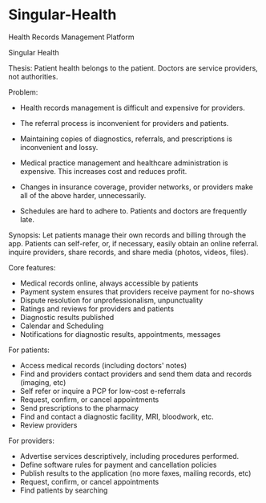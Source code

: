 # Singular-Health
Health Records Management Platform

Singular Health

Thesis: Patient health belongs to the patient. Doctors are service providers, not authorities. 



Problem: 
* Health records management is difficult and expensive for providers. 

* The referral process is inconvenient for providers and patients. 

* Maintaining copies of diagnostics, referrals, and prescriptions is inconvenient and lossy. 

* Medical practice management and healthcare administration is expensive. This increases cost and reduces profit.

* Changes in insurance coverage, provider networks, or providers make all of the above harder, unnecessarily.

* Schedules are hard to adhere to. Patients and doctors are frequently late.

Synopsis: Let patients manage their own records and billing through the app. Patients can self-refer, or, if necessary, easily obtain an online referral. inquire providers, share records, and share media (photos, videos, files).



Core features:
 * Medical records online, always accessible by patients
 * Payment system ensures that providers receive payment for no-shows
 * Dispute resolution for unprofessionalism, unpunctuality
 * Ratings and reviews for providers and patients
 * Diagnostic results published
 * Calendar and Scheduling
 * Notifications for diagnostic results, appointments, messages
 
For patients: 
 * Access medical records (including doctors' notes) 
 * Find and providers contact providers and send them data and records (imaging, etc)
 * Self refer or inquire a PCP for low-cost e-referrals
 * Request, confirm, or cancel appointments
 * Send prescriptions to the pharmacy
 * Find and contact a diagnostic facility, MRI, bloodwork, etc.
 * Review providers


For providers: 
 * Advertise services descriptively, including procedures performed.
 * Define software rules for payment and cancellation policies
 * Publish results to the application (no more faxes, mailing records, etc)
 * Request, confirm, or cancel appointments
 * Find patients by searching
